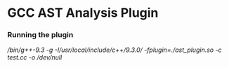 # GCC AST Analysis Plugin

### Running the plugin

*/bin/g++-9.3 -g -I/usr/local/include/c++/9.3.0/ -fplugin=./ast_plugin.so -c test.cc -o /dev/null*
